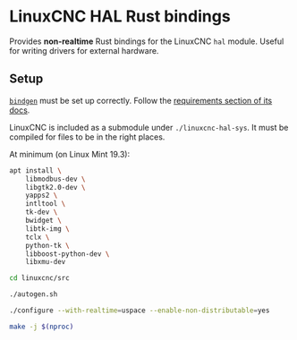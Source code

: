 # LinuxCNC HAL Rust bindings

Provides **non-realtime** Rust bindings for the LinuxCNC `hal` module. Useful for writing drivers for external hardware.

## Setup

[`bindgen`](https://github.com/rust-lang/rust-bindgen) must be set up correctly. Follow the [requirements section of its docs](https://rust-lang.github.io/rust-bindgen/requirements.html).

LinuxCNC is included as a submodule under `./linuxcnc-hal-sys`. It must be compiled for files to be in the right places.

At minimum (on Linux Mint 19.3):

```bash
apt install \
    libmodbus-dev \
    libgtk2.0-dev \
    yapps2 \
    intltool \
    tk-dev \
    bwidget \
    libtk-img \
    tclx \
    python-tk \
    libboost-python-dev \
    libxmu-dev

cd linuxcnc/src

./autogen.sh

./configure --with-realtime=uspace --enable-non-distributable=yes

make -j $(nproc)
```
